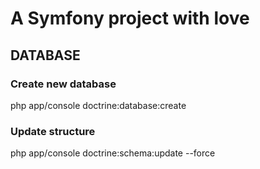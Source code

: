 A Symfony project with love
==========
## DATABASE
### Create new database
php app/console doctrine:database:create
### Update structure
php app/console doctrine:schema:update --force
